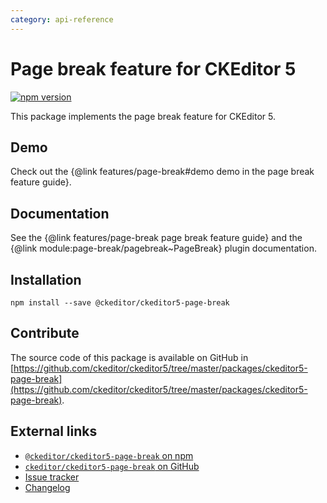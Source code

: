 ```yaml
---
category: api-reference
---
```


# Page break feature for CKEditor&nbsp;5

[![npm version](https://badge.fury.io/js/%40ckeditor%2Fckeditor5-page-break.svg)](https://www.npmjs.com/package/@ckeditor/ckeditor5-page-break)

This package implements the page break feature for CKEditor&nbsp;5.

## Demo

Check out the {@link features/page-break#demo demo in the page break feature guide}.

## Documentation

See the {@link features/page-break page break feature guide} and the {@link module:page-break/pagebreak~PageBreak} plugin documentation.

## Installation

```plaintext
npm install --save @ckeditor/ckeditor5-page-break
```

## Contribute

The source code of this package is available on GitHub in [https://github.com/ckeditor/ckeditor5/tree/master/packages/ckeditor5-page-break](https://github.com/ckeditor/ckeditor5/tree/master/packages/ckeditor5-page-break).

## External links

* [`@ckeditor/ckeditor5-page-break` on npm](https://www.npmjs.com/package/@ckeditor/ckeditor5-page-break)
* [`ckeditor/ckeditor5-page-break` on GitHub](https://github.com/ckeditor/ckeditor5/tree/master/packages/ckeditor5-page-break)
* [Issue tracker](https://github.com/ckeditor/ckeditor5/issues)
* [Changelog](https://github.com/ckeditor/ckeditor5/blob/master/CHANGELOG.md)
